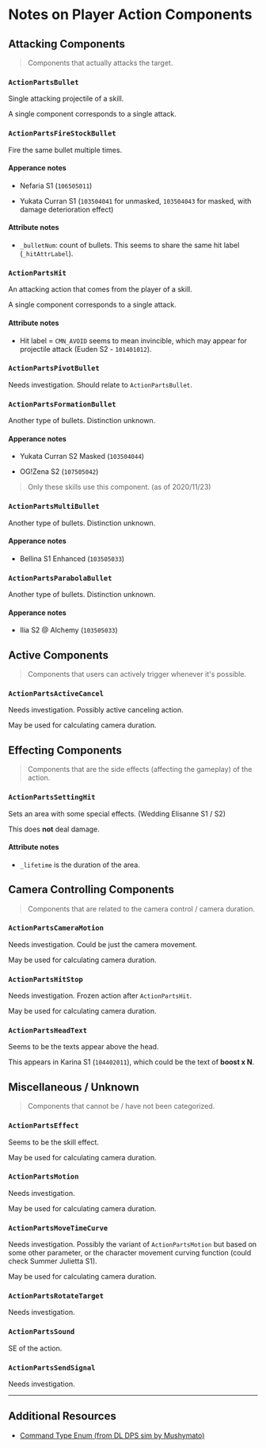 # Notes on Player Action Components


## Attacking Components 

> Components that actually attacks the target.


### ``ActionPartsBullet``

Single attacking projectile of a skill.

A single component corresponds to a single attack.


### ``ActionPartsFireStockBullet``

Fire the same bullet multiple times.

#### Apperance notes

- Nefaria S1 (`106505011`) 

- Yukata Curran S1 (`103504041` for unmasked, `103504043` for masked, with damage deterioration effect)

#### Attribute notes

- `_bulletNum`: count of bullets. This seems to share the same hit label (`_hitAttrLabel`).


### ``ActionPartsHit``

An attacking action that comes from the player of a skill.

A single component corresponds to a single attack.

#### Attribute notes

- Hit label = `CMN_AVOID` seems to mean invincible, which may appear for projectile attack (Euden S2 - `101401012`).


### ``ActionPartsPivotBullet``

Needs investigation. Should relate to ``ActionPartsBullet``.


### ``ActionPartsFormationBullet``

Another type of bullets. Distinction unknown.

#### Apperance notes

- Yukata Curran S2 Masked (`103504044`)

- OG!Zena S2 (`107505042`)

> Only these skills use this component. (as of 2020/11/23)


### ``ActionPartsMultiBullet``

Another type of bullets. Distinction unknown.

#### Apperance notes

- Bellina S1 Enhanced (`103505033`)


### ``ActionPartsParabolaBullet``

Another type of bullets. Distinction unknown.

#### Apperance notes

- Ilia S2 @ Alchemy (`103505033`)



## Active Components

> Components that users can actively trigger whenever it's possible.


### ``ActionPartsActiveCancel``

Needs investigation. Possibly active canceling action.

May be used for calculating camera duration.


## Effecting Components

> Components that are the side effects (affecting the gameplay) of the action.


### ``ActionPartsSettingHit``

Sets an area with some special effects. (Wedding Elisanne S1 / S2)

This does **not** deal damage.

#### Attribute notes

- `_lifetime` is the duration of the area.


## Camera Controlling Components

> Components that are related to the camera control / camera duration.


### ``ActionPartsCameraMotion``

Needs investigation. Could be just the camera movement.

May be used for calculating camera duration.


### ``ActionPartsHitStop``

Needs investigation. Frozen action after ``ActionPartsHit``.

May be used for calculating camera duration.


### ``ActionPartsHeadText``

Seems to be the texts appear above the head.

This appears in Karina S1 (`104402011`), which could be the text of **boost x N**.


## Miscellaneous / Unknown

> Components that cannot be / have not been categorized.


### ``ActionPartsEffect``

Seems to be the skill effect.

May be used for calculating camera duration.


### ``ActionPartsMotion``

Needs investigation.

May be used for calculating camera duration.


### ``ActionPartsMoveTimeCurve``

Needs investigation. Possibly the variant of ``ActionPartsMotion`` but based on some other parameter, 
or the character movement curving function (could check Summer Julietta S1).

May be used for calculating camera duration.


### ``ActionPartsRotateTarget``

Needs investigation.


### ``ActionPartsSound``

SE of the action.


### ``ActionPartsSendSignal``

Needs investigation.

-----

## Additional Resources

- [Command Type Enum (from DL DPS sim by Mushymato)](https://github.com/dl-stuff/dl-datamine/blob/master/loader/Actions.py)
